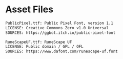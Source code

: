 Asset Files
===========

```txt
PublicPixel.ttf: Public Pixel Font, version 1.1
LICENSE: Creative Commons Zero v1.0 Universal
SOURCES: https://ggbot.itch.io/public-pixel-font
```

```txt
RuneScapeUF.ttf: RuneScape UF
LICENSE: Public domain / GPL / OFL
SOURCES: https://www.dafont.com/runescape-uf.font
```
